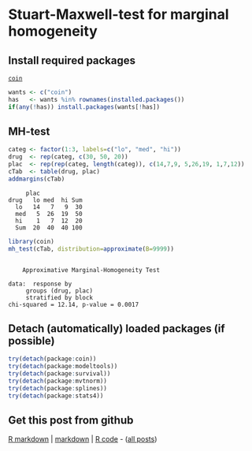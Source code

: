 Stuart-Maxwell-test for marginal homogeneity
=========================

Install required packages
-------------------------

[`coin`](http://cran.r-project.org/package=coin)


```r
wants <- c("coin")
has   <- wants %in% rownames(installed.packages())
if(any(!has)) install.packages(wants[!has])
```


MH-test
-------------------------


```r
categ <- factor(1:3, labels=c("lo", "med", "hi"))
drug  <- rep(categ, c(30, 50, 20))
plac  <- rep(rep(categ, length(categ)), c(14,7,9, 5,26,19, 1,7,12))
cTab  <- table(drug, plac)
addmargins(cTab)
```

```
     plac
drug   lo med  hi Sum
  lo   14   7   9  30
  med   5  26  19  50
  hi    1   7  12  20
  Sum  20  40  40 100
```



```r
library(coin)
mh_test(cTab, distribution=approximate(B=9999))
```

```

	Approximative Marginal-Homogeneity Test

data:  response by
	 groups (drug, plac) 
	 stratified by block 
chi-squared = 12.14, p-value = 0.0017

```


Detach (automatically) loaded packages (if possible)
-------------------------


```r
try(detach(package:coin))
try(detach(package:modeltools))
try(detach(package:survival))
try(detach(package:mvtnorm))
try(detach(package:splines))
try(detach(package:stats4))
```


Get this post from github
----------------------------------------------

[R markdown](https://github.com/dwoll/RExRepos/raw/master/Rmd/npStuartMaxwell.Rmd) | [markdown](https://github.com/dwoll/RExRepos/raw/master/md/npStuartMaxwell.md) | [R code](https://github.com/dwoll/RExRepos/raw/master/R/npStuartMaxwell.R) - ([all posts](https://github.com/dwoll/RExRepos))
